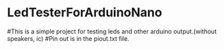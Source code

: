 # LedTesterForArduinoNano
#This is a simple project for testing leds and other arduino output.(without speakers, ic)
#Pin out is in the piout.txt file.

